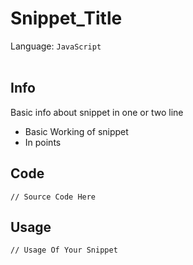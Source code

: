 # Snippet_Title
Language: ```JavaScript```
<br /><br />

## Info
Basic info about snippet in one or two line

- Basic Working of snippet
- In points

## Code
```
// Source Code Here
```

## Usage
```
// Usage Of Your Snippet
```
